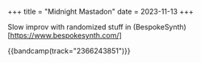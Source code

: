 +++
title = "Midnight Mastadon"
date = 2023-11-13
+++

Slow improv with randomized stuff in (BespokeSynth)[https://www.bespokesynth.com/]

{{bandcamp(track="2366243851")}}

